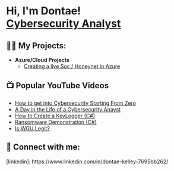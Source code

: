 <h1>Hi, I'm Dontae! <br/><a href="https://github.com/Dontaek24"></a> <a href="https://www.linkedin.com/in/dontae-kelley-7695bb262/">Cybersecurity Analyst</a> 

<h2>👨‍💻 My Projects:</h2>

- <b>Azure/Cloud Projects </b>
  - [Creating a live Soc / Honeynet in Azure](https://github.com/Dontaek24/Cloud-SOC)

<h2>📺 Popular YouTube Videos</h2>

- [How to get into Cybersecurity Starting From Zero](https://www.youtube.com/watch?v=a83ASGn_V_s)
- [A Day in the Life of a Cybersecurity Anayst](https://www.youtube.com/watch?v=uHy3oM7NnoU)
- [How to Create a KeyLogger (C#)](https://www.youtube.com/watch?v=N-L9hklSlNk)
- [Ransomware Demonstration (C#)](https://www.youtube.com/watch?v=OfvdQeh79s0)
- [Is WGU Legit?](https://www.youtube.com/watch?v=E2MwRWxDBkA)

<h2> 🤳 Connect with me:</h2>
[linkedin]: https://www.linkedin.com/in/dontae-kelley-7695bb262/











